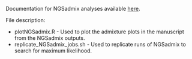Documentation for NGSadmix analyses available [here](https://zjnolen.github.io/chorthippus_radiation/#/ngsadmix).

File description:

- plotNGSadmix.R - Used to plot the admixture plots in the manuscript from the NGSadmix outputs.
- replicate_NGSadmix_jobs.sh - Used to replicate runs of NGSadmix to search for maximum likelihood.
